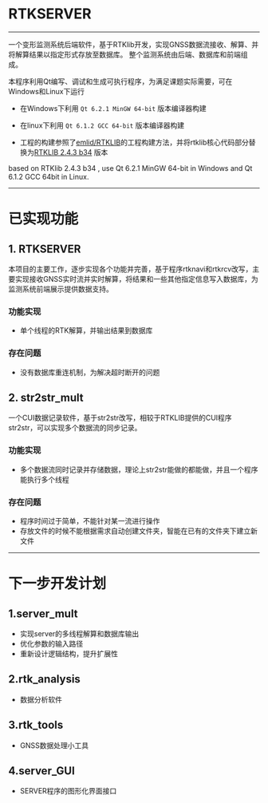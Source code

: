 # RTKSERVER #

----------

一个变形监测系统后端软件，基于RTKlib开发，实现GNSS数据流接收、解算、并将解算结果以指定形式存放至数据库。
整个监测系统由后端、数据库和前端组成。


本程序利用Qt编写、调试和生成可执行程序，为满足课题实际需要，可在Windows和Linux下运行


- 在Windows下利用 `Qt 6.2.1 MinGW 64-bit` 版本编译器构建


- 在linux下利用 `Qt 6.1.2 GCC 64-bit` 版本编译器构建


- 工程的构建参照了[emlid/RTKLIB](https://github.com/emlid/RTKLIB/tree/reach)的工程构建方法，并将rtklib核心代码部分替换为[RTKLIB 2.4.3 b34](https://github.com/tomojitakasu/RTKLIB/tree/rtklib_2.4.3) 版本



based on RTKlib 2.4.3 b34 , use Qt 6.2.1 MinGW 64-bit in Windows and Qt 6.1.2 GCC 64bit in Linux.


----------

# 已实现功能 #


##  1. RTKSERVER ##
本项目的主要工作，逐步实现各个功能并完善，基于程序rtknavi和rtkrcv改写，主要实现接收GNSS实时流并实时解算，将结果和一些其他指定信息写入数据库，为监测系统前端展示提供数据支持。


### 功能实现 ###
- 单个线程的RTK解算，并输出结果到数据库


### 存在问题 ###
- 没有数据库重连机制，为解决超时断开的问题

## 2. str2str_mult ##
一个CUI数据记录软件，基于str2str改写，相较于RTKLIB提供的CUI程序str2str，可以实现多个数据流的同步记录。

### 功能实现 ###
- 多个数据流同时记录并存储数据，理论上str2str能做的都能做，并且一个程序能执行多个线程


### 存在问题 ###

- 程序时间过于简单，不能针对某一流进行操作
- 存放文件的时候不能根据需求自动创建文件夹，智能在已有的文件夹下建立新文件

----------


# 下一步开发计划 #

## 1.server_mult  ##

- 实现server的多线程解算和数据库输出
- 优化参数的输入路径
- 重新设计逻辑结构，提升扩展性


## 2.rtk_analysis  ##
- 数据分析软件


## 3.rtk_tools  ##

- GNSS数据处理小工具

## 4.server_GUI  ##

- SERVER程序的图形化界面接口
